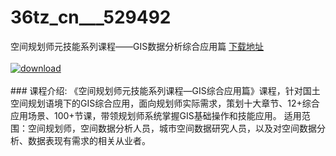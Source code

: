 # 36tz_cn___529492
空间规划师元技能系列课程——GIS数据分析综合应用篇
[下载地址](http://www.36tz.cn/article/529492 "下载地址")
<br/></br>[![download](http://36tz.cn/muke_img/2019_12_1-11-300x257.png "下载地址")](http://www.36tz.cn/article/529492 "下载地址")
<br/></br>### 课程介绍:
《空间规划师元技能系列课程—GIS综合应用篇》课程，针对国土空间规划语境下的GIS综合应用，面向规划师实际需求，策划十大章节、12+综合应用场景、100+节课，带领规划师系统掌握GIS基础操作和技能应用。
适用范围：空间规划师，空间数据分析人员，城市空间数据研究人员，以及对空间数据分析、数据表现有需求的相关从业者。


 
